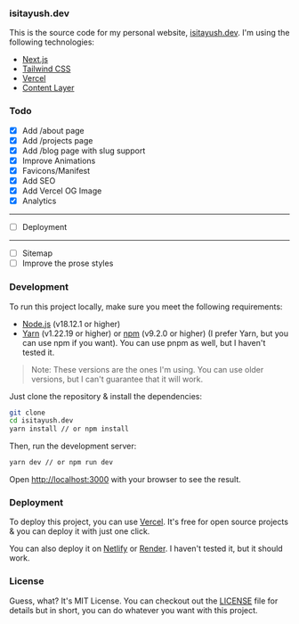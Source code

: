 [LICENSE]: ./LICENSE.MD

### isitayush.dev

This is the source code for my personal website, [isitayush.dev](https://isitayush.dev). I'm using the following technologies:

  * [Next.js](https://nextjs.org/)
  * [Tailwind CSS](https://tailwindcss.com/)
  * [Vercel](https://vercel.com/)
  * [Content Layer](https://www.contentlayer.dev/)

### Todo

- [x] Add /about page
- [x] Add /projects page
- [x] Add /blog page with slug support
- [x] Improve Animations
- [x] Favicons/Manifest
- [x] Add SEO
- [X] Add Vercel OG Image
- [x] Analytics
---
- [ ] Deployment
---
- [ ] Sitemap
- [ ] Improve the prose styles

### Development

To run this project locally, make sure you meet the following requirements:

  * [Node.js](https://nodejs.org/en/) (v18.12.1 or higher)
  * [Yarn](https://yarnpkg.com/) (v1.22.19 or higher) or [npm](https://www.npmjs.com/) (v9.2.0 or higher) (I prefer Yarn, but you can use npm if you want). You can use pnpm as well, but I haven't tested it.

> Note: These versions are the ones I'm using. You can use older versions, but I can't guarantee that it will work.
  
Just clone the repository & install the dependencies:

```bash
git clone
cd isitayush.dev
yarn install // or npm install
```

Then, run the development server:

```bash
yarn dev // or npm run dev
```

Open [http://localhost:3000](http://localhost:3000) with your browser to see the result.


### Deployment

To deploy this project, you can use [Vercel](https://vercel.com/). It's free for open source projects & you can deploy it with just one click.

You can also deploy it on [Netlify](https://www.netlify.com/) or [Render](https://render.com/). I haven't tested it, but it should work.

### License

Guess, what? It's MIT License. You can checkout out the [LICENSE] file for details but in short, you can do whatever you want with this project.